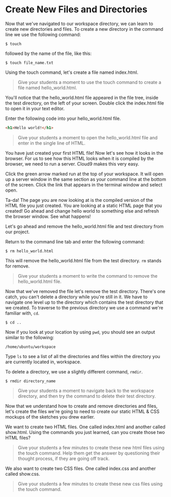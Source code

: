 # Create New Files and Directories
Now that we've navigated to our workspace directory, we can learn to create new directories and files. To create a new directory in the command line we use the following command:
```shell
$ touch
```

followed by the name of the file, like this:
```shell
$ touch file_name.txt
```

Using the touch command, let's create a file named index.html.

>Give your students a moment to use the touch command to create a file named hello_world.html.

You'll notice that the hello_world.html file appeared in the file tree, inside the test directory, on the left of your screen. Double click the index.html file to open it in your text editor.

Enter the following code into your hello_world.html file.
```html
<h1>Hello world!</h1>
```

>Give your students a moment to open the hello_world.html file and enter in the single line of HTML.

You have just created your first HTML file! Now let's see how it looks in the browser. For us to see how this HTML looks when it is compiled by the browser, we need to run a server. Cloud9 makes this very easy.

Click the green arrow marked run at the top of your workspace. It will open up a server window in the same section as your command line at the bottom of the screen. Click the link that appears in the terminal window and select open.

Ta-da! The page you are now looking at is the compiled version of the HTML file you just created. You are looking at a static HTML page that you created! Go ahead and change hello world to something else and refresh the browser window. See what happens!

Let's go ahead and remove the hello_world.html file and test directory from our project.

Return to the command line tab and enter the following command:
```shell
$ rm hello_world.html
```

This will remove the hello_world.html file from the test directory. `rm` stands for remove.

>Give your students a moment to write the command to remove the hello_world.html file.

Now that we've removed the file let's remove the test directory. There's one catch, you can't delete a directory while you're still in it. We have to navigate one level up to the directory which contains the test directory that we created. To traverse to the previous directory we use a command we're familiar with, `cd`.

```shell
$ cd ..
```

Now if you look at your location by using `pwd`, you should see an output similar to the following:
```shell
/home/ubuntu/workspace
```

Type `ls` to see a list of all the directories and files within the directory you are currently located in, workspace.

To delete a directory, we use a slightly different command, `rmdir`.
```shell
$ rmdir directory_name
```

>Give your students a moment to navigate back to the workspace directory, and then try the command to delete their test directory.

Now that we understand how to create and remove directories and files, let's create the files we're going to need to create our static HTML & CSS mockups of the sketches you drew earlier.

We want to create two HTML files. One called index.html and another called show.html. Using the commands you just learned, can you create those two HTML files?

>Give your students a few minutes to create these new html files using the touch command. Help them get the answer by questioning their thought process, if they are going off track.

We also want to create two CSS files. One called index.css and another called show.css.

>Give your students a few minutes to create these new css files using the touch command.
